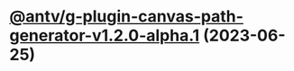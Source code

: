 # [@antv/g-plugin-canvas-path-generator-v1.2.0-alpha.1](https://github.com/antvis/g/compare/@antv/g-plugin-canvas-path-generator@1.1.51...@antv/g-plugin-canvas-path-generator@1.2.0-alpha.1) (2023-06-25)
